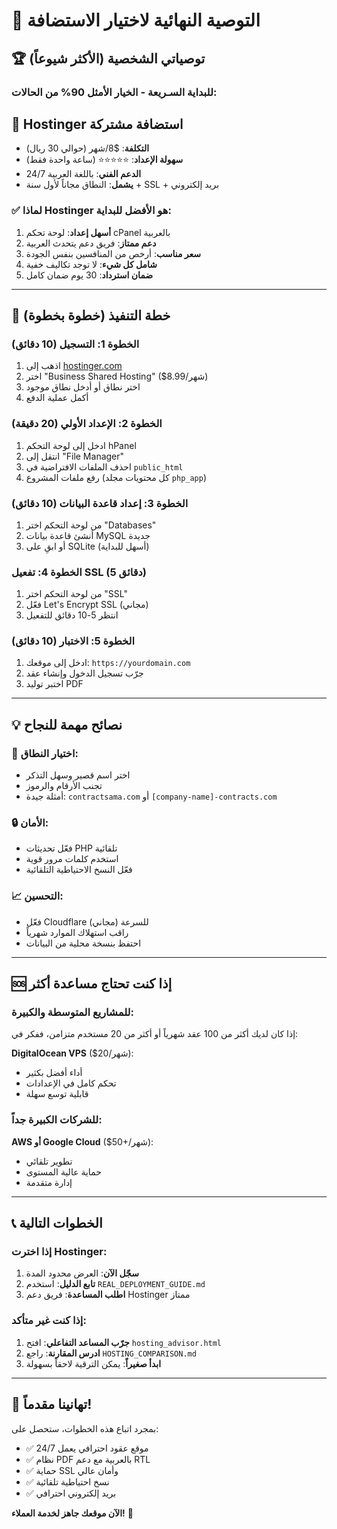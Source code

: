 # 🎯 التوصية النهائية لاختيار الاستضافة

## 🏆 توصياتي الشخصية (الأكثر شيوعاً)

### للبداية السـريعة - الخيار الأمثل 90% من الحالات:

## 🥇 **Hostinger استضافة مشتركة**
- **التكلفة**: $8/شهر (حوالي 30 ريال)
- **سهولة الإعداد**: ⭐⭐⭐⭐⭐ (ساعة واحدة فقط)
- **الدعم الفني**: باللغة العربية 24/7
- **يشمل**: النطاق مجاناً لأول سنة + SSL + بريد إلكتروني

### ✅ لماذا Hostinger هو الأفضل للبداية:
1. **أسهل إعداد**: لوحة تحكم cPanel بالعربية
2. **دعم ممتاز**: فريق دعم يتحدث العربية
3. **سعر مناسب**: أرخص من المنافسين بنفس الجودة
4. **شامل كل شيء**: لا توجد تكاليف خفية
5. **ضمان استرداد**: 30 يوم ضمان كامل

---

## 🚀 خطة التنفيذ (خطوة بخطوة)

### الخطوة 1: التسجيل (10 دقائق)
1. اذهب إلى [hostinger.com](https://hostinger.com)
2. اختر "Business Shared Hosting" ($8.99/شهر)
3. اختر نطاق أو أدخل نطاق موجود
4. أكمل عملية الدفع

### الخطوة 2: الإعداد الأولي (20 دقيقة)
1. ادخل إلى لوحة التحكم hPanel
2. انتقل إلى "File Manager"
3. احذف الملفات الافتراضية في `public_html`
4. رفع ملفات المشروع (كل محتويات مجلد `php_app`)

### الخطوة 3: إعداد قاعدة البيانات (10 دقائق)
1. من لوحة التحكم اختر "Databases"
2. أنشئ قاعدة بيانات MySQL جديدة
3. أو ابقِ على SQLite (أسهل للبداية)

### الخطوة 4: تفعيل SSL (5 دقائق)
1. من لوحة التحكم اختر "SSL"
2. فعّل Let's Encrypt SSL (مجاني)
3. انتظر 5-10 دقائق للتفعيل

### الخطوة 5: الاختبار (10 دقائق)
1. ادخل إلى موقعك: `https://yourdomain.com`
2. جرّب تسجيل الدخول وإنشاء عقد
3. اختبر توليد PDF

---

## 💡 نصائح مهمة للنجاح

### 🎯 اختيار النطاق:
- اختر اسم قصير وسهل التذكر
- تجنب الأرقام والرموز
- أمثلة جيدة: `contractsama.com` أو `[company-name]-contracts.com`

### 🔒 الأمان:
- فعّل تحديثات PHP تلقائية
- استخدم كلمات مرور قوية
- فعّل النسخ الاحتياطية التلقائية

### 📈 التحسين:
- فعّل Cloudflare للسرعة (مجاني)
- راقب استهلاك الموارد شهرياً
- احتفظ بنسخة محلية من البيانات

---

## 🆘 إذا كنت تحتاج مساعدة أكثر

### للمشاريع المتوسطة والكبيرة:
إذا كان لديك أكثر من 100 عقد شهرياً أو أكثر من 20 مستخدم متزامن، ففكر في:

**DigitalOcean VPS** ($20/شهر):
- أداء أفضل بكثير
- تحكم كامل في الإعدادات
- قابلية توسع سهلة

### للشركات الكبيرة جداً:
**AWS أو Google Cloud** ($50+/شهر):
- تطوير تلقائي
- حماية عالية المستوى
- إدارة متقدمة

---

## 📞 الخطوات التالية

### إذا اخترت Hostinger:
1. **سجّل الآن**: العرض محدود المدة
2. **تابع الدليل**: استخدم `REAL_DEPLOYMENT_GUIDE.md`
3. **اطلب المساعدة**: فريق دعم Hostinger ممتاز

### إذا كنت غير متأكد:
1. **جرّب المساعد التفاعلي**: افتح `hosting_advisor.html`
2. **ادرس المقارنة**: راجع `HOSTING_COMPARISON.md`
3. **ابدأ صغيراً**: يمكن الترقية لاحقاً بسهولة

---

## 🎉 تهانينا مقدماً!

بمجرد اتباع هذه الخطوات، ستحصل على:
- ✅ موقع عقود احترافي يعمل 24/7
- ✅ نظام PDF بالعربية مع دعم RTL
- ✅ حماية SSL وأمان عالي
- ✅ نسخ احتياطية تلقائية
- ✅ بريد إلكتروني احترافي

**الآن موقعك جاهز لخدمة العملاء!** 🚀